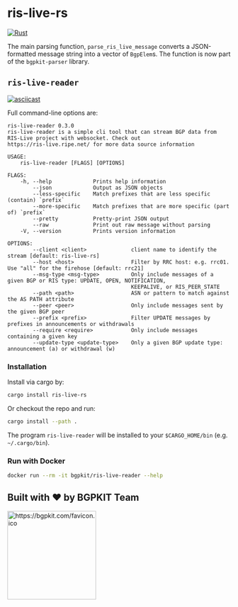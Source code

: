 # ris-live-rs

[![Rust](https://github.com/bgpkit/ris-live-rs/actions/workflows/rust.yml/badge.svg)](https://github.com/bgpkit/ris-live-rs/actions/workflows/rust.yml)

The main parsing function, `parse_ris_live_message` converts a JSON-formatted message string into a
vector of `BgpElem`s. The function is now part of the `bgpkit-parser` library.

## `ris-live-reader`

[![asciicast](https://asciinema.org/a/zAxCUmUko9H7T8KM9qFY77uPo.svg)](https://asciinema.org/a/zAxCUmUko9H7T8KM9qFY77uPo)

Full command-line options are:

```
ris-live-reader 0.3.0
ris-live-reader is a simple cli tool that can stream BGP data from RIS-Live project with websocket. Check out
https://ris-live.ripe.net/ for more data source information

USAGE:
    ris-live-reader [FLAGS] [OPTIONS]

FLAGS:
    -h, --help             Prints help information
        --json             Output as JSON objects
        --less-specific    Match prefixes that are less specific (contain) `prefix`
        --more-specific    Match prefixes that are more specific (part of) `prefix`
        --pretty           Pretty-print JSON output
        --raw              Print out raw message without parsing
    -V, --version          Prints version information

OPTIONS:
        --client <client>              client name to identify the stream [default: ris-live-rs]
        --host <host>                  Filter by RRC host: e.g. rrc01. Use "all" for the firehose [default: rrc21]
        --msg-type <msg-type>          Only include messages of a given BGP or RIS type: UPDATE, OPEN, NOTIFICATION,
                                       KEEPALIVE, or RIS_PEER_STATE
        --path <path>                  ASN or pattern to match against the AS PATH attribute
        --peer <peer>                  Only include messages sent by the given BGP peer
        --prefix <prefix>              Filter UPDATE messages by prefixes in announcements or withdrawals
        --require <require>            Only include messages containing a given key
        --update-type <update-type>    Only a given BGP update type: announcement (a) or withdrawal (w)
```

### Installation

Install via cargo by:

```bash
cargo install ris-live-rs
```

Or checkout the repo and run:

```bash
cargo install --path .
```

The program `ris-live-reader` will be installed to your `$CARGO_HOME/bin` (e.g. `~/.cargo/bin`).

### Run with Docker

```bash
docker run --rm -it bgpkit/ris-live-reader --help
```

## Built with ❤️ by BGPKIT Team

<a href="https://bgpkit.com"><img src="https://bgpkit.com/Original%20Logo%20Cropped.png" alt="https://bgpkit.com/favicon.ico" width="200"/></a>
